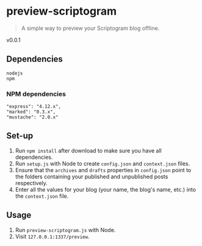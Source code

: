 # preview-scriptogram

> A simple way to preview your Scriptogram blog offline.

v0.0.1

## Dependencies

	nodejs
	npm

### NPM dependencies

    "express": "4.12.x",
    "marked": "0.3.x",
    "mustache": "2.0.x"

## Set-up

 1. Run `npm install` after download to make sure you have all dependencies.
 2. Run `setup.js` with Node to create `config.json` and `context.json` files.
 3. Ensure that the `archives` and `drafts` properties in `config.json` point to the folders containing your published and unpublished posts respectively.
 4. Enter all the values for your blog (your name, the blog's name, etc.) into the `context.json` file.

## Usage

 1. Run `preview-scriptogram.js` with Node.
 2. Visit `127.0.0.1:1337/preview`.
